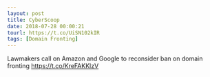 ```yaml
---
layout: post
title: CyberScoop
date: 2018-07-28 00:00:21
tourl: https://t.co/UiSN102kIR
tags: [Domain Fronting]
---
```

Lawmakers call on Amazon and Google to reconsider ban on domain fronting https://t.co/KreFAKKlzV